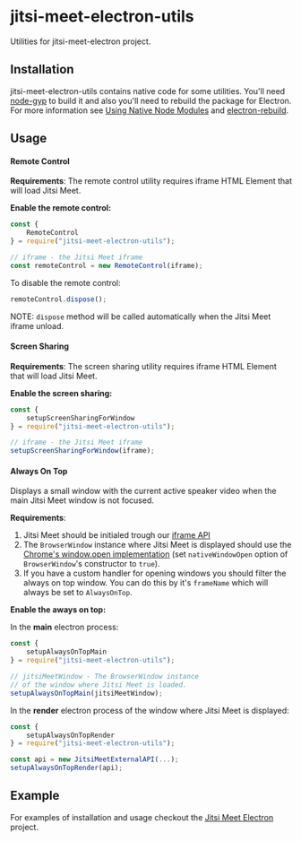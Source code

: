 # jitsi-meet-electron-utils
Utilities for jitsi-meet-electron project.

## Installation
jitsi-meet-electron-utils contains native code for some utilities. You'll need [node-gyp](https://github.com/nodejs/node-gyp) to build it and also you'll need to rebuild the package for Electron. For more information see [Using Native Node Modules](https://github.com/electron/electron/blob/master/docs/tutorial/using-native-node-modules.md) and [electron-rebuild](https://github.com/electron/electron-rebuild).

## Usage
#### Remote Control

**Requirements**:
The remote control utility requires iframe HTML Element that will load Jitsi Meet.

**Enable the remote control:**
```Javascript
const {
    RemoteControl
} = require("jitsi-meet-electron-utils");

// iframe - the Jitsi Meet iframe
const remoteControl = new RemoteControl(iframe);
```

To disable the remote control:
```Javascript
remoteControl.dispose();
```

NOTE: `dispose` method will be called automatically when the Jitsi Meet iframe unload.

#### Screen Sharing

**Requirements**:
The screen sharing utility requires iframe HTML Element that will load Jitsi Meet.

**Enable the screen sharing:**
```Javascript
const {
    setupScreenSharingForWindow
} = require("jitsi-meet-electron-utils");

// iframe - the Jitsi Meet iframe
setupScreenSharingForWindow(iframe);
```

#### Always On Top
Displays a small window with the current active speaker video when the main Jitsi Meet window is not focused.

**Requirements**:
1. Jitsi Meet should be initialed trough our [iframe API](https://github.com/jitsi/jitsi-meet/blob/master/doc/api.md)
2. The `BrowserWindow` instance where Jitsi Meet is displayed should use the [Chrome's window.open implementation](https://github.com/electron/electron/blob/master/docs/api/window-open.md#using-chromes-windowopen-implementation) (set `nativeWindowOpen` option of `BrowserWindow`'s constructor to `true`).
3. If you have a custom handler for opening windows you should filter the always on top window. You can do this by it's `frameName` which will always be set to `AlwaysOnTop`.

**Enable the aways on top:**

In the **main** electron process:
```Javascript
const {
    setupAlwaysOnTopMain
} = require("jitsi-meet-electron-utils");

// jitsiMeetWindow - The BrowserWindow instance
// of the window where Jitsi Meet is loaded.
setupAlwaysOnTopMain(jitsiMeetWindow);
```

In the **render** electron process of the window where Jitsi Meet is displayed:
```Javascript
const {
    setupAlwaysOnTopRender
} = require("jitsi-meet-electron-utils");

const api = new JitsiMeetExternalAPI(...);
setupAlwaysOnTopRender(api);
```
## Example

For examples of installation and usage checkout the [Jitsi Meet Electron](https://github.com/jitsi/jitsi-meet-electron) project.
